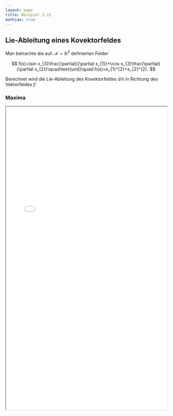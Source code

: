 ```yaml
---
layout: page
title: Beispiel 3.21
mathjax: true
---
```


## Lie-Ableitung eines Kovektorfeldes

Man betrachte die auf $\mathcal{M}=\mathbb{R}^{3}$
definierten Felder 

$$
f(x)=\sin x_{3}\frac{\partial}{\partial x_{1}}+\cos x_{3}\frac{\partial}{\partial x_{2}}\quad\text{und}\quad h(x)=x_{1}^{2}+x_{2}^{2}.
$$

Berechnet wird die Lie-Ableitung des Kovektorfeldes $\operatorname{d}h$ in Richtung des Vektorfeldes $f$:

### Maxima

<iframe src="lie_kovektor.html" width="100%" height="950"></iframe>

